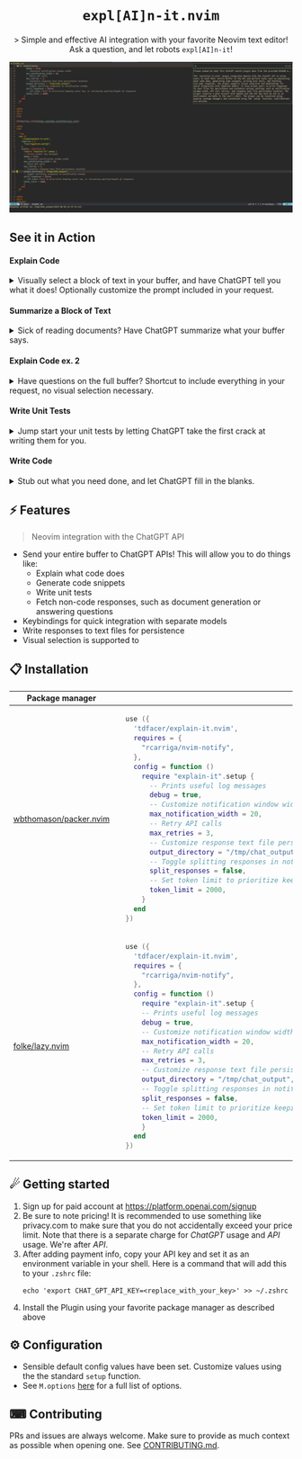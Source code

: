 
<p align="center">
  <h1 align="center"><code>expl[AI]n-it.nvim</code></h2>
</p>

<p align="center">
    > Simple and effective AI integration with your favorite Neovim text editor! Ask a question, and let robots <code>expl[AI]n-it</code>!
</p>
  
![](https://github.com/trevordf/gifs/blob/main/explain-it.png)  

## See it in Action

#### Explain Code

<details>
<summary>Visually select a block of text in your buffer, and have ChatGPT tell you what it does! Optionally customize the prompt included in your request.</summary>
  
  ![](https://github.com/trevordf/gifs/blob/main/explain_code.gif)
  
</details>

#### Summarize a Block of Text

<details>
<summary>Sick of reading documents? Have ChatGPT summarize what your buffer says.</summary>
  
  ![](https://github.com/trevordf/gifs/blob/main/summarize.gif)
  
</details>

#### Explain Code ex. 2

<details>
<summary>Have questions on the full buffer? Shortcut to include everything in your request, no visual selection necessary.</summary>
  
  ![](https://github.com/trevordf/gifs/blob/main/explain_code_2.gif)
  
</details>

#### Write Unit Tests
<details>
<summary>Jump start your unit tests by letting ChatGPT take the first crack at writing them for you.</summary>
  
  ![](https://github.com/trevordf/gifs/blob/main/speed_up.gif)
  
</details>

#### Write Code
<details>
<summary>Stub out what you need done, and let ChatGPT fill in the blanks.</summary>
  
  ![](https://github.com/trevordf/gifs/blob/main/write_fibonacci.gif)
  
</details>


## ⚡️ Features

> Neovim integration with the ChatGPT API

- Send your entire buffer to ChatGPT APIs! This will allow you to do things like:
  - Explain what code does
  - Generate code snippets
  - Write unit tests
  - Fetch non-code responses, such as document generation or answering questions
- Keybindings for quick integration with separate models
- Write responses to text files for persistence
- Visual selection is supported to

## 📋 Installation

<div align="left">
<table>
<thead>
<tr>
<th>Package manager</th>
<th>Snippet</th>
</tr>
</thead>
<tbody>
<tr>
<td>

[wbthomason/packer.nvim](https://github.com/wbthomason/packer.nvim)

</td>
<td>

```lua
  use ({
    'tdfacer/explain-it.nvim',
    requires = {
      "rcarriga/nvim-notify",
    },
    config = function ()
      require "explain-it".setup {
        -- Prints useful log messages
        debug = true,
        -- Customize notification window width
        max_notification_width = 20,
        -- Retry API calls
        max_retries = 3,
        -- Customize response text file persistence location
        output_directory = "/tmp/chat_output",
        -- Toggle splitting responses in notification window
        split_responses = false,
        -- Set token limit to prioritize keeping costs low, or increasing quality/length of responses
        token_limit = 2000,
      }
    end
  })
```

</td>
</tr>
<tr>
<td>

[folke/lazy.nvim](https://github.com/folke/lazy.nvim)

</td>
<td>

```lua
  use ({
    'tdfacer/explain-it.nvim',
    requires = {
      "rcarriga/nvim-notify",
    },
    config = function ()
      require "explain-it".setup {
      -- Prints useful log messages
      debug = true,
      -- Customize notification window width
      max_notification_width = 20,
      -- Retry API calls
      max_retries = 3,
      -- Customize response text file persistence location
      output_directory = "/tmp/chat_output",
      -- Toggle splitting responses in notification window
      split_responses = false,
      -- Set token limit to prioritize keeping costs low, or increasing quality/length of responses
      token_limit = 2000,
      }
    end
  })
```

</td>
</tr>
</tbody>
</table>
</div>

## ☄ Getting started
  
1. Sign up for paid account at https://platform.openai.com/signup
  1. Be sure to note pricing! It is recommended to use something like privacy.com to make sure that you do not accidentally exceed your price limit. Note that there is a separate charge for _ChatGPT_ usage and _API_ usage. We're after _API_.
1. After adding payment info, copy your API key and set it as an environment variable in your shell. Here is a command that will add this to your `.zshrc` file:
    ```
    echo 'export CHAT_GPT_API_KEY=<replace_with_your_key>' >> ~/.zshrc
    ```
1. Install the Plugin using your favorite package manager as described above

## ⚙ Configuration

* Sensible default config values have been set. Customize values using the the standard `setup` function.
* See `M.options` [here]([url](https://github.com/tdfacer/explain-it.nvim/blob/main/lua/explain-it/config.lua#L5)) for a full list of options.

## ⌨ Contributing

PRs and issues are always welcome. Make sure to provide as much context as possible when opening one.  See [CONTRIBUTING.md](./CONTRIBUTING.md).
